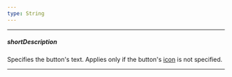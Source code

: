 ```yaml
---
type: String
---
```

---
##### shortDescription
Specifies the button's text. Applies only if the button's [icon](/api-reference/10%20UI%20Widgets/GridBase/1%20Configuration/columns/buttons/icon.md '{basewidgetpath}/Configuration/columns/buttons/#icon') is not specified.

---
